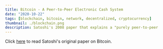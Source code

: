 ```yaml
---
title: Bitcoin - A Peer-to-Peer Electronic Cash System
date: "2020-10-22"
tags: [blockchain, bitcoin, network, decentralized, cryptocurrency]
thumbnail: ./blockchain.png
description: Satoshi's 2008 paper that explains a "purely peer-to-peer version of electronic cash would allow online payments to be sent directly from one party to another without going through a financial institution."
---
```


Click <a href="https://nakamotoinstitute.org/bitcoin/" target="_blank">here</a> to read Satoshi's original paper on Bitcoin.